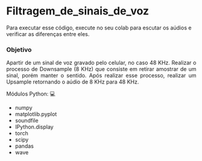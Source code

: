 # Filtragem_de_sinais_de_voz

Para executar esse código, execute no seu colab para escutar os aúdios e verificar as diferenças entre eles.

### Objetivo
<p align="justify">Apartir de um sinal de voz gravado pelo celular, no caso 48 KHz. Realizar o processo de Downsample (8 KHz) que consiste em retirar amostrar de um sinal, porém manter o sentido.
Após realizar esse processo, realizar um Upsample retornando o aúdio de 8 KHz para 48 KHz.</p>

Módulos Python: :computer:
  - numpy
  - matplotlib.pyplot
  - soundfile
  - IPython.display
  - torch
  - scipy
  - pandas
  - wave


